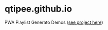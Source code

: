 # qtipee.github.io

PWA Playlist Generato Demos ([see project here](https://github.com/HE-Arc/pwa-playlist-generator))
